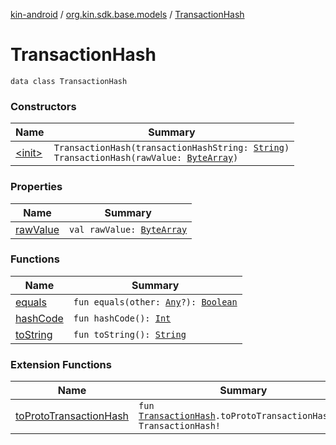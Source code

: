 [kin-android](../../index.md) / [org.kin.sdk.base.models](../index.md) / [TransactionHash](./index.md)

# TransactionHash

`data class TransactionHash`

### Constructors

| Name | Summary |
|---|---|
| [&lt;init&gt;](-init-.md) | `TransactionHash(transactionHashString: `[`String`](https://kotlinlang.org/api/latest/jvm/stdlib/kotlin/-string/index.html)`)`<br>`TransactionHash(rawValue: `[`ByteArray`](https://kotlinlang.org/api/latest/jvm/stdlib/kotlin/-byte-array/index.html)`)` |

### Properties

| Name | Summary |
|---|---|
| [rawValue](raw-value.md) | `val rawValue: `[`ByteArray`](https://kotlinlang.org/api/latest/jvm/stdlib/kotlin/-byte-array/index.html) |

### Functions

| Name | Summary |
|---|---|
| [equals](equals.md) | `fun equals(other: `[`Any`](https://kotlinlang.org/api/latest/jvm/stdlib/kotlin/-any/index.html)`?): `[`Boolean`](https://kotlinlang.org/api/latest/jvm/stdlib/kotlin/-boolean/index.html) |
| [hashCode](hash-code.md) | `fun hashCode(): `[`Int`](https://kotlinlang.org/api/latest/jvm/stdlib/kotlin/-int/index.html) |
| [toString](to-string.md) | `fun toString(): `[`String`](https://kotlinlang.org/api/latest/jvm/stdlib/kotlin/-string/index.html) |

### Extension Functions

| Name | Summary |
|---|---|
| [toProtoTransactionHash](../../org.kin.sdk.base.network.api.proto/to-proto-transaction-hash.md) | `fun `[`TransactionHash`](./index.md)`.toProtoTransactionHash(): TransactionHash!` |
